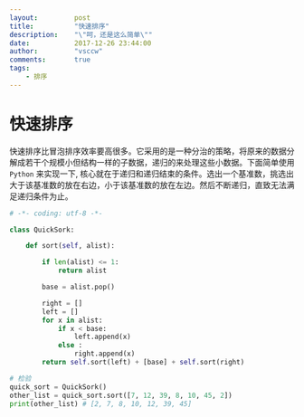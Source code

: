 ```yaml
---
layout:     	post
title:      	"快速排序"
description:  	"\"呵，还是这么简单\""
date:       	2017-12-26 23:44:00
author:     	"vsccw"
comments:    	true
tags:
    - 排序
---
```


# 快速排序
快速排序比冒泡排序效率要高很多。它采用的是一种分治的策略，将原来的数据分解成若干个规模小但结构一样的子数据，递归的来处理这些小数据。下面简单使用 `Python` 来实现一下, 核心就在于递归和递归结束的条件。选出一个基准数，挑选出大于该基准数的放在右边，小于该基准数的放在左边。然后不断递归，直致无法满足递归条件为止。


```python
# -*- coding: utf-8 -*-

class QuickSork:

    def sort(self, alist):

        if len(alist) <= 1:
            return alist

        base = alist.pop()

        right = []
        left = []
        for x in alist:
            if x < base:
                left.append(x)
            else :
                right.append(x)
        return self.sort(left) + [base] + self.sort(right)

# 检验
quick_sort = QuickSork()
other_list = quick_sort.sort([7, 12, 39, 8, 10, 45, 2])
print(other_list) # [2, 7, 8, 10, 12, 39, 45]
```


